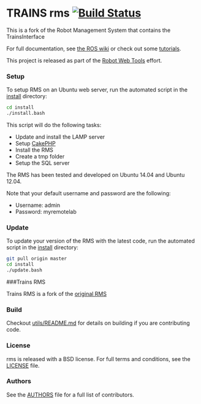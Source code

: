 TRAINS rms [![Build Status](https://api.travis-ci.org/WPI-RAIL/rms.png)](https://travis-ci.org/GT-RAIL/rms)
===

This is a fork of the Robot Management System that contains the TrainsInterface

For full documentation, see [the ROS wiki](http://ros.org/wiki/rms) or check out some [tutorials](http://www.ros.org/wiki/rms/#Tutorials).

This project is released as part of the [Robot Web Tools](http://robotwebtools.org/) effort.

### Setup
To setup RMS on an Ubuntu web server, run the automated script in the [install](install) directory:

```bash
cd install
./install.bash
```

This script will do the following tasks:
* Update and install the LAMP server
* Setup [CakePHP](http://cakephp.org/)
* Install the RMS
* Create a tmp folder
* Setup the SQL server

The RMS has been tested and developed on Ubuntu 14.04 and Ubuntu 12.04.

Note that your default username and password are the following:
* Username: admin
* Password: myremotelab

### Update
To update your version of the RMS with the latest code, run the automated script in the [install](install) directory:

```bash
git pull origin master
cd install
./update.bash
```

###Trains RMS

Trains RMS is a fork of the [original RMS](https://github.com/GT-RAIL/rms)

### Build
Checkout [utils/README.md](utils/README.md) for details on building if you are contributing code.

### License
rms is released with a BSD license. For full terms and conditions, see the [LICENSE](LICENSE) file.

### Authors
See the [AUTHORS](AUTHORS.md) file for a full list of contributors.
